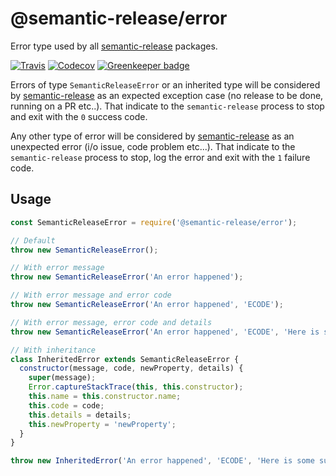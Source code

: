 # @semantic-release/error

Error type used by all [semantic-release](https://github.com/semantic-release/semantic-release) packages.

[![Travis](https://img.shields.io/travis/semantic-release/error.svg)](https://travis-ci.org/semantic-release/error)
[![Codecov](https://img.shields.io/codecov/c/github/semantic-release/error.svg)](https://codecov.io/gh/semantic-release/error)
[![Greenkeeper badge](https://badges.greenkeeper.io/semantic-release/error.svg)](https://greenkeeper.io)

Errors of type `SemanticReleaseError` or an inherited type will be considered by [semantic-release](https://github.com/semantic-release/semantic-release) as an expected exception case (no release to be done, running on a PR etc..). That indicate to the `semantic-release` process to stop and exit with the `0` success code.

Any other type of error will be considered by [semantic-release](https://github.com/semantic-release/semantic-release) as an unexpected error (i/o issue, code problem etc...). That indicate to the `semantic-release` process to stop, log the error and exit with the `1` failure code.

## Usage

```js
const SemanticReleaseError = require('@semantic-release/error');

// Default
throw new SemanticReleaseError();

// With error message
throw new SemanticReleaseError('An error happened');

// With error message and error code
throw new SemanticReleaseError('An error happened', 'ECODE');

// With error message, error code and details
throw new SemanticReleaseError('An error happened', 'ECODE', 'Here is some suggestions to solve this error.');

// With inheritance
class InheritedError extends SemanticReleaseError {
  constructor(message, code, newProperty, details) {
    super(message);
    Error.captureStackTrace(this, this.constructor);
    this.name = this.constructor.name;
    this.code = code;
    this.details = details;
    this.newProperty = 'newProperty';
  }
}

throw new InheritedError('An error happened', 'ECODE', 'Here is some suggestions to solve this error.');
```
